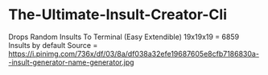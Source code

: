 # The-Ultimate-Insult-Creator-Cli
Drops Random Insults To Terminal (Easy Extendible)
19x19x19 = 6859 Insults by default
Source = https://i.pinimg.com/736x/df/03/8a/df038a32efe19687605e8cfb7186830a--insult-generator-name-generator.jpg
